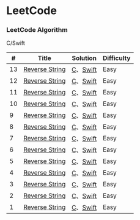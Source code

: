 LeetCode
========

### LeetCode Algorithm

C/Swift

| # | Title | Solution | Difficulty |
|---| ----- | -------- | ---------- |
|13|[Reverse String](https://leetcode.com/problems/reverse-string/) | [C](./leetCode-c/leetCode-c/LeetCode/leetCode-0013/leetCode-0013.c)、[Swift](./leetCode-swift/leetCode-swift/leetCode-0013.swift)|Easy|
|12|[Reverse String](https://leetcode.com/problems/reverse-string/) | [C](./leetCode-c/leetCode-c/LeetCode/leetCode-0012/leetCode-0012.c)、[Swift](./leetCode-swift/leetCode-swift/leetCode-0012.swift)|Easy|
|11|[Reverse String](https://leetcode.com/problems/reverse-string/) | [C](./leetCode-c/leetCode-c/LeetCode/leetCode-0011/leetCode-0011.c)、[Swift](./leetCode-swift/leetCode-swift/leetCode-0011.swift)|Easy|
|10|[Reverse String](https://leetcode.com/problems/reverse-string/) | [C](./leetCode-c/leetCode-c/LeetCode/leetCode-0010/leetCode-0010.c)、[Swift](./leetCode-swift/leetCode-swift/leetCode-0010.swift)|Easy|
|9|[Reverse String](https://leetcode.com/problems/reverse-string/) | [C](./leetCode-c/leetCode-c/LeetCode/leetCode-0009/leetCode-0009.c)、[Swift](./leetCode-swift/leetCode-swift/leetCode-0009.swift)|Easy|
|8|[Reverse String](https://leetcode.com/problems/reverse-string/) | [C](./leetCode-c/leetCode-c/LeetCode/leetCode-0008/leetCode-0008.c)、[Swift](./leetCode-swift/leetCode-swift/leetCode-0008.swift)|Easy|
|7|[Reverse String](https://leetcode.com/problems/reverse-string/) | [C](./leetCode-c/leetCode-c/LeetCode/leetCode-0007/leetCode-0007.c)、[Swift](./leetCode-swift/leetCode-swift/leetCode-0007.swift)|Easy|
|6|[Reverse String](https://leetcode.com/problems/reverse-string/) | [C](./leetCode-c/leetCode-c/LeetCode/leetCode-0006/leetCode-0006.c)、[Swift](./leetCode-swift/leetCode-swift/leetCode-0006.swift)|Easy|
|5|[Reverse String](https://leetcode.com/problems/reverse-string/) | [C](./leetCode-c/leetCode-c/LeetCode/leetCode-0005/leetCode-0005.c)、[Swift](./leetCode-swift/leetCode-swift/leetCode-0005.swift)|Easy|
|4|[Reverse String](https://leetcode.com/problems/reverse-string/) | [C](./leetCode-c/leetCode-c/LeetCode/leetCode-0004/leetCode-0004.c)、[Swift](./leetCode-swift/leetCode-swift/leetCode-0004.swift)|Easy|
|3|[Reverse String](https://leetcode.com/problems/reverse-string/) | [C](./leetCode-c/leetCode-c/LeetCode/leetCode-0003/leetCode-0003.c)、[Swift](./leetCode-swift/leetCode-swift/leetCode-0003.swift)|Easy|
|2|[Reverse String](https://leetcode.com/problems/reverse-string/) | [C](./leetCode-c/leetCode-c/LeetCode/leetCode-0002/leetCode-0002.c)、[Swift](./leetCode-swift/leetCode-swift/leetCode-0002.swift)|Easy|
|1|[Reverse String](https://leetcode.com/problems/reverse-string/) | [C](./leetCode-c/leetCode-c/LeetCode/leetCode-0001/leetCode-0001.c)、[Swift](./leetCode-swift/leetCode-swift/leetCode-0001.swift)|Easy|
